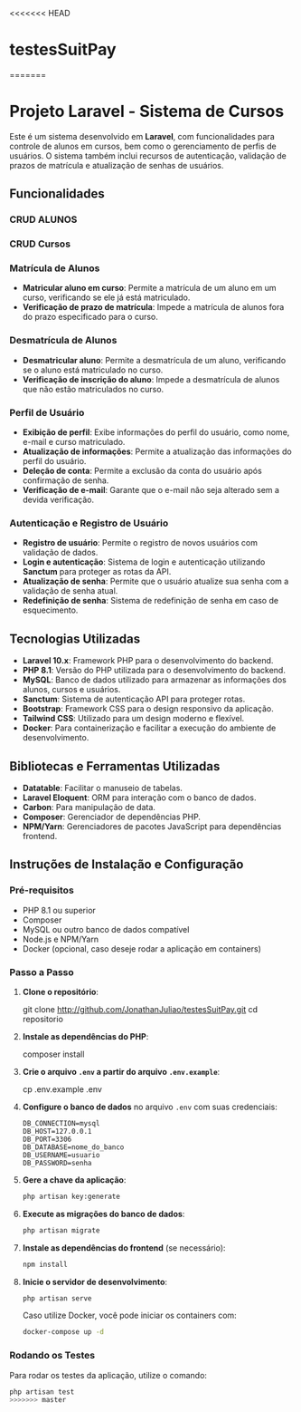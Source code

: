 <<<<<<< HEAD
# testesSuitPay
=======
# Projeto Laravel - Sistema de Cursos

Este é um sistema desenvolvido em **Laravel**, com funcionalidades para controle de alunos em cursos, bem como o gerenciamento de perfis de usuários. O sistema também inclui recursos de autenticação, validação de prazos de matrícula e atualização de senhas de usuários.

## Funcionalidades

### CRUD ALUNOS

### CRUD Cursos

### Matrícula de Alunos
- **Matricular aluno em curso**: Permite a matrícula de um aluno em um curso, verificando se ele já está matriculado.
- **Verificação de prazo de matrícula**: Impede a matrícula de alunos fora do prazo especificado para o curso.

### Desmatrícula de Alunos
- **Desmatricular aluno**: Permite a desmatrícula de um aluno, verificando se o aluno está matriculado no curso.
- **Verificação de inscrição do aluno**: Impede a desmatrícula de alunos que não estão matriculados no curso.

### Perfil de Usuário
- **Exibição de perfil**: Exibe informações do perfil do usuário, como nome, e-mail e curso matriculado.
- **Atualização de informações**: Permite a atualização das informações do perfil do usuário.
- **Deleção de conta**: Permite a exclusão da conta do usuário após confirmação de senha.
- **Verificação de e-mail**: Garante que o e-mail não seja alterado sem a devida verificação.

### Autenticação e Registro de Usuário
- **Registro de usuário**: Permite o registro de novos usuários com validação de dados.
- **Login e autenticação**: Sistema de login e autenticação utilizando **Sanctum** para proteger as rotas da API.
- **Atualização de senha**: Permite que o usuário atualize sua senha com a validação de senha atual.
- **Redefinição de senha**: Sistema de redefinição de senha em caso de esquecimento.

## Tecnologias Utilizadas

- **Laravel 10.x**: Framework PHP para o desenvolvimento do backend.
- **PHP 8.1**: Versão do PHP utilizada para o desenvolvimento do backend.
- **MySQL**: Banco de dados utilizado para armazenar as informações dos alunos, cursos e usuários.
- **Sanctum**: Sistema de autenticação API para proteger rotas.
- **Bootstrap**: Framework CSS para o design responsivo da aplicação.
- **Tailwind CSS**: Utilizado para um design moderno e flexível.
- **Docker**: Para containerização e facilitar a execução do ambiente de desenvolvimento.

## Bibliotecas e Ferramentas Utilizadas

- **Datatable**: Facilitar o manuseio de tabelas.
- **Laravel Eloquent**: ORM para interação com o banco de dados.
- **Carbon**: Para manipulação de data.
- **Composer**: Gerenciador de dependências PHP.
- **NPM/Yarn**: Gerenciadores de pacotes JavaScript para dependências frontend.

## Instruções de Instalação e Configuração

### Pré-requisitos

- PHP 8.1 ou superior
- Composer
- MySQL ou outro banco de dados compatível
- Node.js e NPM/Yarn 
- Docker (opcional, caso deseje rodar a aplicação em containers)

### Passo a Passo

1. **Clone o repositório**:
   
    git clone http://github.com/JonathanJuliao/testesSuitPay.git
    cd repositorio

3. **Instale as dependências do PHP**:
   
    composer install

4. **Crie o arquivo `.env` a partir do arquivo `.env.example`**:
   
    cp .env.example .env
   

4. **Configure o banco de dados** no arquivo `.env` com suas credenciais:
    ```env
    DB_CONNECTION=mysql
    DB_HOST=127.0.0.1
    DB_PORT=3306
    DB_DATABASE=nome_do_banco
    DB_USERNAME=usuario
    DB_PASSWORD=senha
    ```

8. **Gere a chave da aplicação**:
    ```bash
    php artisan key:generate
    ```

9. **Execute as migrações do banco de dados**:
    ```bash
    php artisan migrate
    ```

10. **Instale as dependências do frontend** (se necessário):
    ```bash
    npm install
    ```

11. **Inicie o servidor de desenvolvimento**:
    ```bash
    php artisan serve
    ```

    Caso utilize Docker, você pode iniciar os containers com:
    ```bash
    docker-compose up -d
    ```

### Rodando os Testes

Para rodar os testes da aplicação, utilize o comando:

```bash
php artisan test
>>>>>>> master
